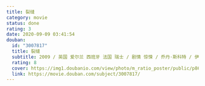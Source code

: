 ```yaml
---
title: 裂缝
category: movie
status: done
rating: 3
date: 2020-09-09 03:41:54
douban:
  id: "3007817"
  title: 裂缝
  subtitle: 2009 / 英国 爱尔兰 西班牙 法国 瑞士 / 剧情 惊悚 / 乔丹·斯科特 / 伊娃·格林 朱诺·坦普尔
  rating: 8
  cover: https://img1.doubanio.com/view/photo/m_ratio_poster/public/p862515918.jpg
  link: https://movie.douban.com/subject/3007817/
---
```


